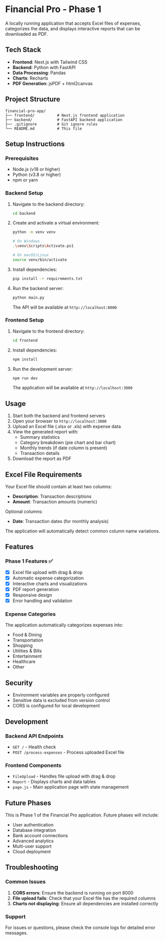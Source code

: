 # Financial Pro - Phase 1

A locally running application that accepts Excel files of expenses, categorizes the data, and displays interactive reports that can be downloaded as PDF.

## Tech Stack

- **Frontend**: Next.js with Tailwind CSS
- **Backend**: Python with FastAPI
- **Data Processing**: Pandas
- **Charts**: Recharts
- **PDF Generation**: jsPDF + html2canvas

## Project Structure

```
financial-pro-app/
├── frontend/          # Next.js frontend application
├── backend/           # FastAPI backend application
├── .gitignore         # Git ignore rules
└── README.md          # This file
```

## Setup Instructions

### Prerequisites

- Node.js (v18 or higher)
- Python (v3.8 or higher)
- npm or yarn

### Backend Setup

1. Navigate to the backend directory:
   ```bash
   cd backend
   ```

2. Create and activate a virtual environment:
   ```bash
   python -m venv venv
   
   # On Windows
   .\venv\Scripts\Activate.ps1
   
   # On macOS/Linux
   source venv/bin/activate
   ```

3. Install dependencies:
   ```bash
   pip install -r requirements.txt
   ```

4. Run the backend server:
   ```bash
   python main.py
   ```
   
   The API will be available at `http://localhost:8000`

### Frontend Setup

1. Navigate to the frontend directory:
   ```bash
   cd frontend
   ```

2. Install dependencies:
   ```bash
   npm install
   ```

3. Run the development server:
   ```bash
   npm run dev
   ```
   
   The application will be available at `http://localhost:3000`

## Usage

1. Start both the backend and frontend servers
2. Open your browser to `http://localhost:3000`
3. Upload an Excel file (.xlsx or .xls) with expense data
4. View the generated report with:
   - Summary statistics
   - Category breakdown (pie chart and bar chart)
   - Monthly trends (if date column is present)
   - Transaction details
5. Download the report as PDF

## Excel File Requirements

Your Excel file should contain at least two columns:
- **Description**: Transaction descriptions
- **Amount**: Transaction amounts (numeric)

Optional columns:
- **Date**: Transaction dates (for monthly analysis)

The application will automatically detect common column name variations.

## Features

### Phase 1 Features ✅
- [x] Excel file upload with drag & drop
- [x] Automatic expense categorization
- [x] Interactive charts and visualizations
- [x] PDF report generation
- [x] Responsive design
- [x] Error handling and validation

### Expense Categories

The application automatically categorizes expenses into:
- Food & Dining
- Transportation
- Shopping
- Utilities & Bills
- Entertainment
- Healthcare
- Other

## Security

- Environment variables are properly configured
- Sensitive data is excluded from version control
- CORS is configured for local development

## Development

### Backend API Endpoints

- `GET /` - Health check
- `POST /process-expenses` - Process uploaded Excel file

### Frontend Components

- `FileUpload` - Handles file upload with drag & drop
- `Report` - Displays charts and data tables
- `page.js` - Main application page with state management

## Future Phases

This is Phase 1 of the Financial Pro application. Future phases will include:
- User authentication
- Database integration
- Bank account connections
- Advanced analytics
- Multi-user support
- Cloud deployment

## Troubleshooting

### Common Issues

1. **CORS errors**: Ensure the backend is running on port 8000
2. **File upload fails**: Check that your Excel file has the required columns
3. **Charts not displaying**: Ensure all dependencies are installed correctly

### Support

For issues or questions, please check the console logs for detailed error messages.
